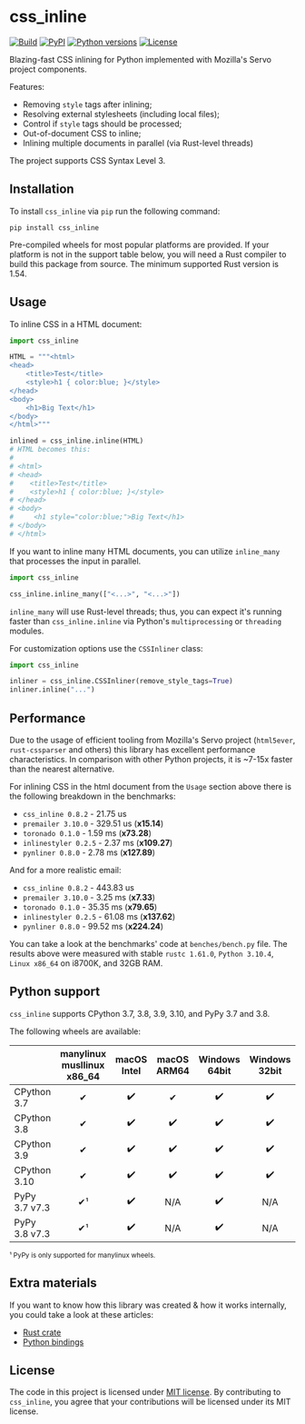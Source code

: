 css_inline
==========

[![Build](https://github.com/Stranger6667/css-inline/workflows/ci/badge.svg)](https://github.com/Stranger6667/css_inline/actions)
[![PyPI](https://img.shields.io/pypi/v/css_inline.svg)](https://pypi.org/project/css_inline/)
[![Python versions](https://img.shields.io/pypi/pyversions/css_inline.svg)](https://pypi.org/project/css_inline/)
[![License](https://img.shields.io/pypi/l/css_inline.svg)](https://opensource.org/licenses/MIT)

Blazing-fast CSS inlining for Python implemented with Mozilla's Servo project components.

Features:

- Removing `style` tags after inlining;
- Resolving external stylesheets (including local files);
- Control if `style` tags should be processed;
- Out-of-document CSS to inline;
- Inlining multiple documents in parallel (via Rust-level threads)

The project supports CSS Syntax Level 3.

Installation
------------

To install `css_inline` via `pip` run the following command:

```
pip install css_inline
```

Pre-compiled wheels for most popular platforms are provided. If your platform is not in the support table below, you will need
a Rust compiler to build this package from source. The minimum supported Rust version is 1.54.

Usage
-----

To inline CSS in a HTML document:

```python
import css_inline

HTML = """<html>
<head>
    <title>Test</title>
    <style>h1 { color:blue; }</style>
</head>
<body>
    <h1>Big Text</h1>
</body>
</html>"""

inlined = css_inline.inline(HTML)
# HTML becomes this:
#
# <html>
# <head>
#    <title>Test</title>
#    <style>h1 { color:blue; }</style>
# </head>
# <body>
#     <h1 style="color:blue;">Big Text</h1>
# </body>
# </html>
```

If you want to inline many HTML documents, you can utilize `inline_many` that processes the input in parallel.

```python
import css_inline

css_inline.inline_many(["<...>", "<...>"])
```

`inline_many` will use Rust-level threads; thus, you can expect it's running faster than `css_inline.inline` via Python's `multiprocessing` or `threading` modules.

For customization options use the `CSSInliner` class:

```python
import css_inline

inliner = css_inline.CSSInliner(remove_style_tags=True)
inliner.inline("...")
```

Performance
-----------

Due to the usage of efficient tooling from Mozilla's Servo project (`html5ever`, `rust-cssparser` and others) this
library has excellent performance characteristics. In comparison with other Python projects, it is ~7-15x faster than the nearest alternative.

For inlining CSS in the html document from the `Usage` section above there is the following breakdown in the benchmarks:

- `css_inline 0.8.2` - 21.75 us
- `premailer 3.10.0` - 329.51 us (**x15.14**)
- `toronado 0.1.0` - 1.59 ms (**x73.28**)
- `inlinestyler 0.2.5` - 2.37 ms (**x109.27**)
- `pynliner 0.8.0` - 2.78 ms (**x127.89**)

And for a more realistic email:

- `css_inline 0.8.2` - 443.83 us
- `premailer 3.10.0` - 3.25 ms (**x7.33**)
- `toronado 0.1.0` - 35.35 ms (**x79.65**)
- `inlinestyler 0.2.5` - 61.08 ms (**x137.62**)
- `pynliner 0.8.0` - 99.52 ms (**x224.24**)

You can take a look at the benchmarks' code at `benches/bench.py` file.
The results above were measured with stable `rustc 1.61.0`, `Python 3.10.4`, `Linux x86_64` on i8700K, and 32GB RAM.

Python support
--------------

`css_inline` supports CPython 3.7, 3.8, 3.9, 3.10, and PyPy 3.7 and 3.8.

The following wheels are available:

|                | manylinux<br/>musllinux<br/>x86_64 | macOS Intel | macOS ARM64 | Windows 64bit | Windows 32bit |
|----------------|:----------------:|:-----------:|:-----------:|:-------------:|:-------------:|
| CPython 3.7    |        ✔         |      ✔️      |      ✔      |       ✔️       |       ✔️       |
| CPython 3.8    |        ✔         |      ✔️      |      ✔️      |       ✔️       |       ✔️       |
| CPython 3.9    |        ✔         |      ✔️      |      ✔️      |       ✔️       |       ✔️       |
| CPython 3.10   |        ✔         |      ✔️      |      ✔️      |       ✔️       |       ✔️       |
| PyPy 3.7 v7.3  |        ✔¹        |      ✔️      |     N/A     |       ✔️       |      N/A      |
| PyPy 3.8 v7.3  |        ✔¹        |      ✔️      |     N/A     |       ✔️       |      N/A      |

<sup>¹ PyPy is only supported for manylinux wheels.</sup><br>

Extra materials
---------------

If you want to know how this library was created & how it works internally, you could take a look at these articles:

- [Rust crate](https://dygalo.dev/blog/rust-for-a-pythonista-2/)
- [Python bindings](https://dygalo.dev/blog/rust-for-a-pythonista-3/)

License
-------

The code in this project is licensed under [MIT license](https://opensource.org/licenses/MIT).
By contributing to `css_inline`, you agree that your contributions
will be licensed under its MIT license.
